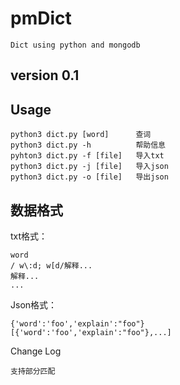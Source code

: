 # pmDict
    Dict using python and mongodb

## version 0.1

## Usage

    python3 dict.py [word]      查词
    python3 dict.py -h          帮助信息
    pyhton3 dict.py -f [file]   导入txt
    python3 dict.py -j [file]   导入json
    python3 dict.py -o [file]   导出json

## 数据格式

txt格式：

    word
    / w\:d; w[d/解释...
    解释...
    ...
Json格式：

    {'word':'foo','explain':"foo"}
    [{'word':'foo','explain':"foo"},...]

Change Log

    支持部分匹配
